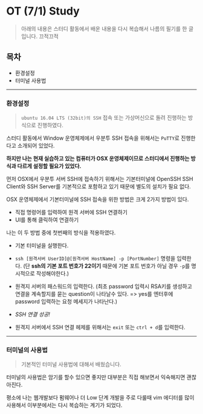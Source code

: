 # OT (7/1) Study
> 아래의 내용은 스터디 활동에서 배운 내용을 다시 복습해서 나름의 필기를 한 글입니다. 끄적끄적 
## 목차 
- 환경설정
- 터미널 사용법

----

### 환경설정
> `ubuntu 16.04 LTS (32bit)의 SSH` 접속 또는 가상머신으로 돌려 진행하는 방식으로 진행하였다.

스터디 활동에서 Window 운영체제에서 우분투 SSH 접속을 위해서는 `PuTTY`로 진행한다고 소개되어 있었다.

**하지만 나는 현재 실습하고 있는 컴퓨터가 OSX 운영체제이므로 스터디에서 진행하는 방식과 다르게 설정할 필요가 있었다.**

먼저 OSX에서 우분투 서버 SSH에 접속하기 위해서는 기본터미널에 OpenSSH SSH Client와 SSH Server를 기본적으로 포함하고 있기 때문에 별도의 설치가 필요 없다.

OSX 운영체제에서 기본터미널에 SSH 접속을 위한 방법은 크게 2가지 방법이 있다.

- 직접 명령어를 입력하여 원격 서버에 SSH 연결하기
- UI를 통해 클릭하여 연결하기

나는 이 두 방법 중에 첫번째의 방식을 적용하였다.

- 기본 터미널을 실행한다.
- `ssh [원격서버 UserID]@[원격서버 HostName] -p [PortNumber]` 명령을 입력한다. (단 **ssh의 기본 포트 번호가 22이기** 때문에 기본 포트 번호가 아닐 경우 `-p`를 명시적으로 작성해야한다.)

- 원격지 서버의 패스워드의 입력한다. (최초 password 입력시 RSA키를 생성하고 연결을 계속할지를 묻는 question이 나타날수 있다. => yes를 엔터후에 password 입력하는 요청 메세지가 나타난다.)
- *SSH 연결 성공!*
- 원격지 서버에서 SSH 연결 헤제를 위해서는 `exit` 또는 `ctrl + d`를 입력한다.

---

### 터미널의 사용법
> 기본적인 터미널 사용법에 대해서 배웠습니다.

터미널의 사용법은 암기를 할수 있으면 좋지만 대부분은 직접 해보면서 익숙해지면 괜찮아진다.

평소에 나는 웹개발보다 펌웨어나 더 Low 단계 개발을 주로 다룰때 vim 에디터를 많이 사용해서 이부분에서는 다시 복습하는 계기가 되었다.

